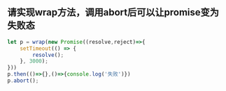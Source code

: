 ## 请实现wrap方法，调用abort后可以让promise变为失败态
```js
let p = wrap(new Promise((resolve,reject)=>{
    setTimeout(() => {
        resolve();  
    }, 3000);
}))
p.then(()=>{},()=>{console.log('失败')})
p.abort();
```